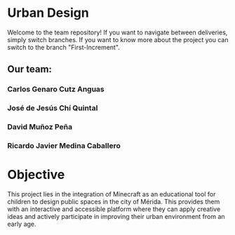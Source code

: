# Urban Design 

Welcome to the team repository! If you want to navigate between deliveries, simply switch branches.
If you want to know more about the project you can switch to the branch "First-Increment".
## Our team:
### Carlos Genaro Cutz Anguas
### José de Jesús Chí Quintal 
### David Muñoz Peña 
### Ricardo Javier Medina Caballero 

# Objective
This project lies in the integration of Minecraft as an educational tool for children to design public spaces in the city of Mérida. This provides them with an interactive and accessible platform where they can apply creative ideas and actively participate in improving their urban environment from an early age.


